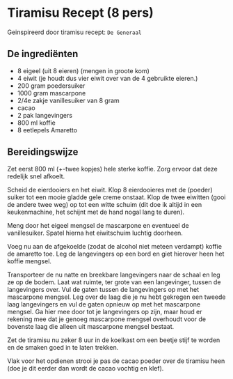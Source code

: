 # Tiramisu Recept (8 pers)

Geinspireerd door tiramisu recept: `De Generaal`

## De ingrediënten

* 8 eigeel (uit 8 eieren) (mengen in groote kom)
* 4 eiwit (je houdt dus vier eiwit over van de 4 gebruikte eieren.)
* 200 gram poedersuiker
* 1000 gram mascarpone
* 2/4e zakje vanillesuiker van 8 gram
* cacao
* 2 pak langevingers
* 800 ml koffie
* 8 eetlepels Amaretto


## Bereidingswijze

Zet eerst 800 ml (+-twee kopjes) hele sterke koffie. Zorg ervoor dat deze redelijk snel afkoelt.

Scheid de eierdooiers en het eiwit. Klop 8 eierdooieres met de (poeder) suiker tot een mooie gladde gele
creme onstaat.
Klop de twee eiwitten (gooi de andere twee weg) op tot een witte schuim (dit doe ik altijd
in een keukenmachine, het schijnt met de hand nogal lang te duren).

Meng door het eigeel mengsel de mascarpone en eventueel de vanillesuiker. Spatel hierna het eiwitschuim luchtig doorheen.

Voeg nu aan de afgekoelde (zodat de alcohol niet meteen verdampt) koffie de amaretto toe. Leg de langevingers
op een bord en giet hierover heen het koffie mengsel. 

Transporteer de nu natte en breekbare langevingers naar de schaal en leg ze op de bodem. Laat wat ruimte, ter
grote van een langevinger, tussen de langevingers over. Vul de gaten tussen de langevingers op met het
mascarpone mengsel. Leg over de laag die je nu hebt gekregen een tweede laag langevingers en vul de gaten
opnieuw op met het mascarpone mengsel. Ga hier mee door tot je langevingers op zijn, maar houd er rekening mee
dat je genoeg mascarpone mengsel overhoudt voor de bovenste laag die alleen uit mascarpone mengsel bestaat.

Zet de tiramisu nu zeker 8 uur in de koelkast om een beetje stijf te worden en de smaken goed in te laten trekken.

Vlak voor het opdienen strooi je pas de cacao poeder over de tiramisu heen (doe je dit eerder dan wordt de cacao
vochtig en klef). 
